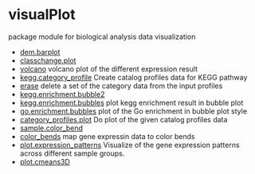 ﻿# visualPlot

package module for biological analysis data visualization

+ [dem.barplot](visualPlot/dem.barplot.1) 
+ [classchange.plot](visualPlot/classchange.plot.1) 
+ [volcano](visualPlot/volcano.1) volcano plot of the different expression result
+ [kegg.category_profile](visualPlot/kegg.category_profile.1) Create catalog profiles data for KEGG pathway 
+ [erase](visualPlot/erase.1) delete a set of the category data from the input profiles
+ [kegg.enrichment.bubble2](visualPlot/kegg.enrichment.bubble2.1) 
+ [kegg.enrichment.bubbles](visualPlot/kegg.enrichment.bubbles.1) plot kegg enrichment result in bubble plot
+ [go.enrichment.bubbles](visualPlot/go.enrichment.bubbles.1) plot of the Go enrichment in bubble plot style
+ [category_profiles.plot](visualPlot/category_profiles.plot.1) Do plot of the given catalog profiles data
+ [sample.color_bend](visualPlot/sample.color_bend.1) 
+ [color_bends](visualPlot/color_bends.1) map gene expressin data to color bends
+ [plot.expression_patterns](visualPlot/plot.expression_patterns.1) Visualize of the gene expression patterns across different sample groups.
+ [plot.cmeans3D](visualPlot/plot.cmeans3D.1) 

